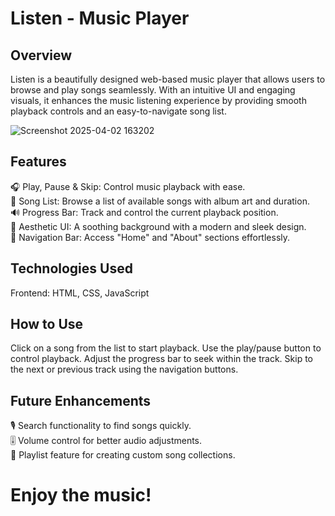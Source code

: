 # Listen - Music Player

##  Overview
Listen is a beautifully designed web-based music player that allows users to browse and play songs seamlessly. With an intuitive UI and engaging visuals, it enhances the music listening experience by providing smooth playback controls and an easy-to-navigate song list.


![Screenshot 2025-04-02 163202](https://github.com/user-attachments/assets/4054c8d7-a7c8-489b-a1ee-445ecf9e1c8a)

##  Features
🎧 Play, Pause & Skip: Control music playback with ease.<br>
📜 Song List: Browse a list of available songs with album art and duration.<br>
🔊 Progress Bar: Track and control the current playback position.<br>
🎨 Aesthetic UI: A soothing background with a modern and sleek design.<br>
📌 Navigation Bar: Access "Home" and "About" sections effortlessly.

##  Technologies Used
Frontend: HTML, CSS, JavaScript

##  How to Use
Click on a song from the list to start playback.
Use the play/pause button to control playback.
Adjust the progress bar to seek within the track.
Skip to the next or previous track using the navigation buttons.

## Future Enhancements
🎙️ Search functionality to find songs quickly.<br>
🎚️ Volume control for better audio adjustments.<br>
📑 Playlist feature for creating custom song collections.

#                                                                       Enjoy the music! 
